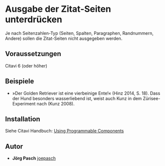 # Ausgabe der Zitat-Seiten unterdrücken
Je nach Seitenzahlen-Typ (Seiten, Spalten, Paragraphen, Randnummern, Andere) sollen die Zitat-Seiten nicht ausgegeben werden.

## Voraussetzungen
Citavi 6 (oder höher)

## Beispiele

- »Der Golden Retriever ist eine vierbeinige Ente!« (Hinz 2014, S. 18). Dass der Hund besonders wasserliebend ist, weist auch Kunz in dem Zürisee-Experiment nach (Kunz 2008).

## Installation
Siehe Citavi Handbuch: [Using Programmable Components](https://www.citavi.com/programmable_components)

## Autor

* **Jörg Pasch** [joepasch](https://github.com/joepasch)
